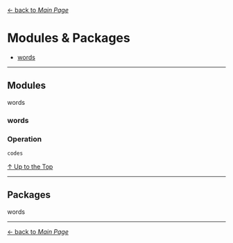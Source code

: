 [← back to *Main Page*](https://github.com/dawkiny/Python3/blob/master/README.md)


# Modules & Packages

* [words](#words)





---
## Modules
words

### words

### Operation
 
```python
codes
```



[↑ Up to the Top](#data-structure)


---
## Packages
words



---
[← back to *Main Page*](https://github.com/dawkiny/Python3/blob/master/README.md)

